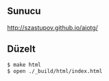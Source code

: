Sunucu
------
http://szastupov.github.io/aiotg/

Düzelt
-----

```sh
$ make html
$ open ./_build/html/index.html
```
